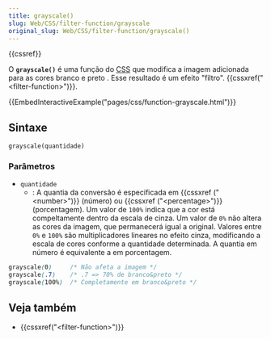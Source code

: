 ```yaml
---
title: grayscale()
slug: Web/CSS/filter-function/grayscale
original_slug: Web/CSS/filter-function/grayscale()
---
```

{{cssref}}

O **`grayscale()`** é uma função do [CSS](/pt-BR/docs/Web/CSS) que modifica a imagem adicionada para as cores branco e preto . Esse resultado é um efeito "filtro". {{cssxref("&lt;filter-function&gt;")}}.

{{EmbedInteractiveExample("pages/css/function-grayscale.html")}}

## Sintaxe

```
grayscale(quantidade)
```

### Parâmetros

- `quantidade`
  - : A quantia da conversão é especificada em {{cssxref ("&lt;number&gt;")}} (número) ou {{cssxref ("&lt;percentage&gt;")}} (porcentagem). Um valor de `100%` indica que a cor está compeltamente dentro da escala de cinza. Um valor de `0%` não altera as cores da imagem, que permanecerá igual a original. Valores entre `0%` e `100%` são multiplicadores lineares no efeito cinza, modificando a escala de cores conforme a quantidade determinada. A quantia em número é equivalente a em porcentagem.

```css
grayscale(0)     /* Não afeta a imagem */
grayscale(.7)    /* .7 => 70% de branco&preto */
grayscale(100%)  /* Completamente em branco&preto */
```

## Veja também

- {{cssxref("&lt;filter-function&gt;")}}
